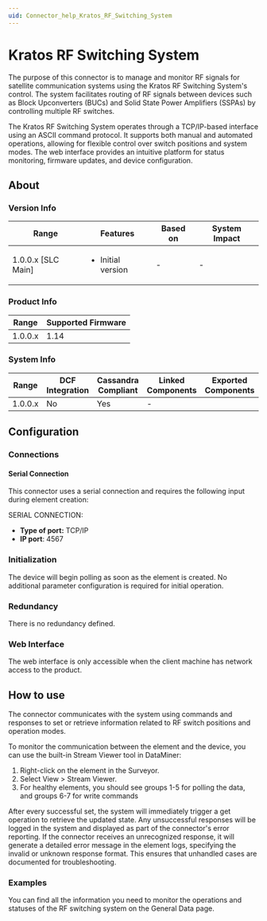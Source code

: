 ```yaml
---
uid: Connector_help_Kratos_RF_Switching_System
---
```


# Kratos RF Switching System

The purpose of this connector is to manage and monitor RF signals for satellite communication systems using the Kratos RF Switching System's control. The system facilitates routing of RF signals between devices such as Block Upconverters (BUCs) and Solid State Power Amplifiers (SSPAs) by controlling multiple RF switches.

The Kratos RF Switching System operates through a TCP/IP-based interface using an ASCII command protocol. It supports both manual and automated operations, allowing for flexible control over switch positions and system modes. The web interface provides an intuitive platform for status monitoring, firmware updates, and device configuration.

## About

### Version Info

| Range              | Features                          | Based on | System Impact |
| ------------------ | --------------------------------- | -------- | ------------- |
| 1.0.0.x [SLC Main] | <ul><li>Initial version</li></ul> | -        | -             |

### Product Info

| Range   | Supported Firmware |
| ------- | ------------------ |
| 1.0.0.x | 1.14               |

### System Info

| Range   | DCF Integration | Cassandra Compliant | Linked Components | Exported Components |
| ------- | --------------- | ------------------- | ----------------- | ------------------- |
| 1.0.0.x | No              | Yes                 | -                 |                     |

## Configuration

### Connections

#### Serial Connection

This connector uses a serial connection and requires the following input during element creation:

SERIAL CONNECTION:

- **Type of port:** TCP/IP
- **IP port**: 4567

### Initialization

The device will begin polling as soon as the element is created. No additional parameter configuration is required for initial operation.

### Redundancy

There is no redundancy defined.

### Web Interface

The web interface is only accessible when the client machine has network access to the product.

## How to use

The connector communicates with the system using commands and responses to set or retrieve information related to RF switch positions and operation modes.

To monitor the communication between the element and the device, you can use the built-in Stream Viewer tool in DataMiner:

1. Right-click on the element in the Surveyor.
2. Select View > Stream Viewer.
3. For healthy elements, you should see groups 1-5 for polling the data, and groups 6-7 for write commands

After every successful set, the system will immediately trigger a get operation to retrieve the updated state. Any unsuccessful responses will be logged in the system and displayed as part of the connector's error reporting. If the connector receives an unrecognized response, it will generate a detailed error message in the element logs, specifying the invalid or unknown response format. This ensures that unhandled cases are documented for troubleshooting.

### Examples

You can find all the information you need to monitor the operations and statuses of the RF switching system on the General Data page.
